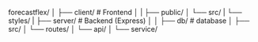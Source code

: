 forecastflex/
│
├── client/                 # Frontend
│
|   ├── public/
│   └── src/
|       └── styles/
|
├── server/                 # Backend (Express)
│
│   ├── db/                 # database
│   ├── src/
│       └── routes/
│           └── api/
│       └── service/